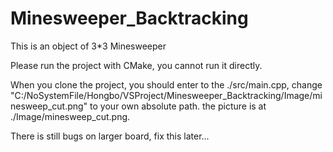 # Minesweeper_Backtracking
 This is an object of 3*3 Minesweeper

Please run the project with CMake, you cannot run it directly.

 When you clone the project, you should enter to the ./src/main.cpp, change "C:/NoSystemFile/Hongbo/VSProject/Minesweeper_Backtracking/Image/minesweep_cut.png" to your own absolute path. the picture is at ./Image/minesweep_cut.png.


There is still bugs on larger board, fix this later...